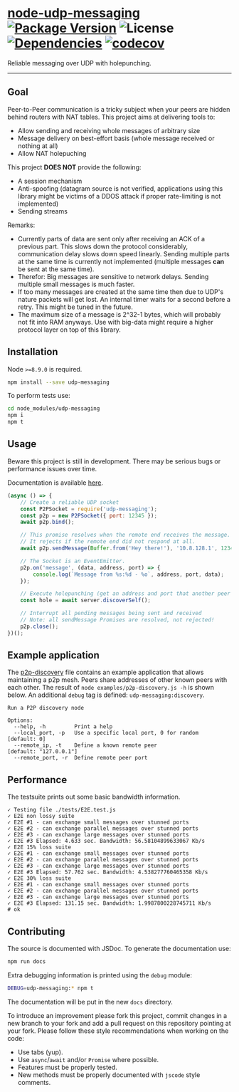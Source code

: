 # [node-udp-messaging](https://github.com/walasek/node-udp-messaging) [![Package Version](https://img.shields.io/npm/v/udp-messaging.svg?style=flat-square)](https://www.npmjs.com/walasek/node-udp-messaging) ![License](https://img.shields.io/npm/l/udp-messaging.svg?style=flat-square) [![Dependencies](https://david-dm.org/walasek/node-udp-messaging.svg)](https://david-dm.org/walasek/node-udp-messaging.svg)  [![codecov](https://codecov.io/gh/walasek/node-udp-messaging/branch/master/graph/badge.svg)](https://codecov.io/gh/walasek/node-udp-messaging)

Reliable messaging over UDP with holepunching.

---

## Goal

Peer-to-Peer communication is a tricky subject when your peers are hidden behind routers with NAT tables. This project aims at delivering tools to:

* Allow sending and receiving whole messages of arbitrary size
* Message delivery on best-effort basis (whole message received or nothing at all)
* Allow NAT holepuching

This project **DOES NOT** provide the following:

* A session mechanism
* Anti-spoofing (datagram source is not verified, applications using this library might be victims of a DDOS attack if proper rate-limiting is not implemented)
* Sending streams

Remarks:

* Currently parts of data are sent only after receiving an ACK of a previous part. This slows down the protocol considerably, communication delay slows down speed linearly. Sending multiple parts at the same time is currently not implemented (multiple messages **can** be sent at the same time).
* Therefor: Big messages are sensitive to network delays. Sending multiple small messages is much faster.
* If too many messages are created at the same time then due to UDP's nature packets will get lost. An internal timer waits for a second before a retry. This might be tuned in the future.
* The maximum size of a message is 2^32-1 bytes, which will probably not fit into RAM anyways. Use with big-data might require a higher protocol layer on top of this library.

## Installation

Node `>=8.9.0` is required.

```bash
npm install --save udp-messaging
```

To perform tests use:

```bash
cd node_modules/udp-messaging
npm i
npm t
```

## Usage

Beware this project is still in development. There may be serious bugs or performance issues over time.

Documentation is available [here](https://walasek.github.io/node-udp-messaging/).

```javascript
(async () => {
    // Create a reliable UDP socket
    const P2PSocket = require('udp-messaging');
    const p2p = new P2PSocket({ port: 12345 });
    await p2p.bind();

    // This promise resolves when the remote end receives the message.
    // It rejects if the remote end did not respond at all.
    await p2p.sendMessage(Buffer.from('Hey there!'), '10.8.128.1', 12345);

    // The Socket is an EventEmitter.
    p2p.on('message', (data, address, port) => {
        console.log(`Message from %s:%d - %o`, address, port, data);
    });

    // Execute holepunching (get an address and port that another peer over the internet can use to reach this peer)
    const hole = await server.discoverSelf();

    // Interrupt all pending messages being sent and received
    // Note: all sendMessage Promises are resolved, not rejected!
    p2p.close();
})();
```

## Example application

The [p2p-discovery](examples/p2p-discovery.js) file contains an example application that allows maintaining a p2p mesh. Peers share addresses of other known peers with each other. The result of `node examples/p2p-discovery.js -h` is shown below. An additional `debug` tag is defined: `udp-messaging:discovery`.

```
Run a P2P discovery node

Options:
  --help, -h         Print a help
  --local_port, -p   Use a specific local port, 0 for random  [default: 0]
  --remote_ip, -t    Define a known remote peer               [default: "127.0.0.1"]
  --remote_port, -r  Define remote peer port
```

## Performance

The testsuite prints out some basic bandwidth information.

```
✓ Testing file ./tests/E2E.test.js
✓ E2E non lossy suite
✓ E2E #1 - can exchange small messages over stunned ports
✓ E2E #2 - can exchange parallel messages over stunned ports
✓ E2E #3 - can exchange large messages over stunned ports
✓ E2E #3 Elapsed: 4.633 sec. Bandwidth: 56.58104899633067 Kb/s
✓ E2E 15% loss suite
✓ E2E #1 - can exchange small messages over stunned ports
✓ E2E #2 - can exchange parallel messages over stunned ports
✓ E2E #3 - can exchange large messages over stunned ports
✓ E2E #3 Elapsed: 57.762 sec. Bandwidth: 4.538277760465358 Kb/s
✓ E2E 30% loss suite
✓ E2E #1 - can exchange small messages over stunned ports
✓ E2E #2 - can exchange parallel messages over stunned ports
✓ E2E #3 - can exchange large messages over stunned ports
✓ E2E #3 Elapsed: 131.15 sec. Bandwidth: 1.9987800228745711 Kb/s
# ok
```

## Contributing

The source is documented with JSDoc. To generate the documentation use:

```bash
npm run docs
```

Extra debugging information is printed using the `debug` module:

```bash
DEBUG=udp-messaging:* npm t
```

The documentation will be put in the new `docs` directory.

To introduce an improvement please fork this project, commit changes in a new branch to your fork and add a pull request on this repository pointing at your fork. Please follow these style recommendations when working on the code:

* Use tabs (yup).
* Use `async`/`await` and/or `Promise` where possible.
* Features must be properly tested.
* New methods must be properly documented with `jscode` style comments.
